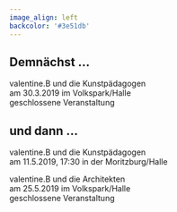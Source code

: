 ```yaml
---
image_align: left
backcolor: '#3e51db'
---
```


## **Demnächst …**

valentine.B und die Kunstpädagogen<br>am 30.3.2019 im Volkspark/Halle<br>geschlossene Veranstaltung

## **und dann …**

valentine.B und die Kunstpädagogen<br>am 11.5.2019, 17:30 in der Moritzburg/Halle<br>

valentine.B und die Architekten<br>am 25.5.2019 im Volkspark/Halle<br>geschlossene Veranstaltung


